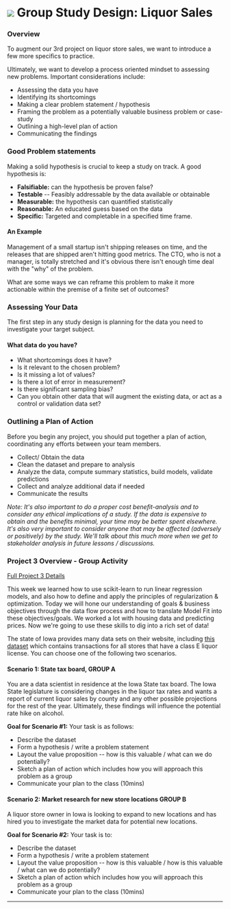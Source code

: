 # ![](https://ga-dash.s3.amazonaws.com/production/assets/logo-9f88ae6c9c3871690e33280fcf557f33.png) Group Study Design: Liquor Sales

### Overview

To augment our 3rd project on liquor store sales, we want to introduce a few more specifics to practice.

Ultimately, we want to develop a process oriented mindset to assessing new problems.  Important considerations include:

* Assessing the data you have
* Identifying its shortcomings
* Making a clear problem statement / hypothesis
* Framing the problem as a potentially valuable business problem or case-study
* Outlining a high-level plan of action
* Communicating the findings

### Good Problem statements

Making a solid hypothesis is crucial to keep a study on track. A good hypothesis is:

* **Falsifiable:** can the hypothesis be proven false?
* **Testable** -- Feasibly addressable by the data available or obtainable
* **Measurable:** the hypothesis can quantified statistically
* **Reasonable:** An educated guess based on the data
* **Specific:** Targeted and completable in a specified time frame.

#### An Example

Management of a small startup isn't shipping releases on time, and the releases that are shipped aren't hitting good metrics.  The CTO, who is not a manager, is totally stretched and it's obvious there isn't enough time deal with the "why" of the problem.

What are some ways we can reframe this problem to make it more actionable within the premise of a finite set of outcomes?

### Assessing Your Data

The first step in any study design is planning for the data you need to investigate your target subject.

#### What data do you have?
* What shortcomings does it have?
* Is it relevant to the chosen problem?
* Is it missing a lot of values?
* Is there a lot of error in measurement?
* Is there significant sampling bias?
* Can you obtain other data that will augment the existing data, or act as a control or validation data set?

### Outlining a Plan of Action

Before you begin any project, you should put together a plan of action, coordinating any efforts between your team members.

* Collect/ Obtain the data
* Clean the dataset and prepare to analysis
* Analyze the data, compute summary statistics, build models, validate predictions
* Collect and analyze additional data if needed
* Communicate the results

_Note: It's also important to do a proper cost benefit-analysis and to consider any ethical implications of a study. If the data is expensive to obtain and the benefits minimal, your time may be better spent elsewhere. It's also very important to consider anyone that may be affected (adversely or positively) by the study. We'll talk about this much more when we get to stakeholder analysis in future lessons / discussions._

### Project 3 Overview - Group Activity

[Full Project 3 Details](../../../projects/01-projects-weekly/project-03/readme.md)

This week we learned how to use scikit-learn to run linear regression models, and also how to define and apply the principles of regularization & optimization. Today we will hone our understanding of goals & business objectives through the data flow process and how to translate Model Fit into these objectives/goals. We worked a lot with housing data and predicting prices. Now we're going to use these skills to dig into a rich set of data!

The state of Iowa provides many data sets on their website, including [this dataset](https://www.dropbox.com/sh/pf5n5sgfgiri3i8/AACkaMeL_i_WgZ00rpxOOcysa?dl=0) which contains transactions for all stores that have a class E liquor license. You can choose one of the following two scenarios.

#### Scenario 1: State tax board, GROUP A

You are a data scientist in residence at the Iowa State tax board. The Iowa State legislature is considering changes in the liquor tax rates and wants a report of current liquor sales by county and any other possible projections for the rest of the year.  Ultimately, these findings will influence the potential rate hike on alcohol.

**Goal for Scenario #1:** Your task is as follows:

* Describe the dataset
* Form a hypothesis / write a problem statement
* Layout the value proposition -- how is this valuable / what can we do potentially?
* Sketch a plan of action which includes how you will approach this problem as a group
* Communicate your plan to the class (10mins)


#### Scenario 2: Market research for new store locations GROUP B

A liquor store owner in Iowa is looking to expand to new locations and has hired you to investigate the market data for potential new locations.

**Goal for Scenario #2:** Your task is to:

* Describe the dataset
* Form a hypothesis / write a problem statement
* Layout the value proposition -- how is this valuable / how is this valuable / what can we do potentially?
* Sketch a plan of action which includes how you will approach this problem as a group
* Communicate your plan to the class (10mins)


---

